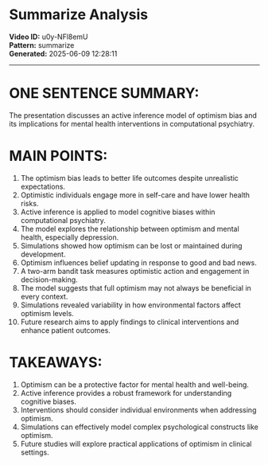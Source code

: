 # Summarize Analysis

**Video ID:** u0y-NFl8emU  
**Pattern:** summarize  
**Generated:** 2025-06-09 12:28:11  

---

# ONE SENTENCE SUMMARY:
The presentation discusses an active inference model of optimism bias and its implications for mental health interventions in computational psychiatry.

# MAIN POINTS:
1. The optimism bias leads to better life outcomes despite unrealistic expectations.
2. Optimistic individuals engage more in self-care and have lower health risks.
3. Active inference is applied to model cognitive biases within computational psychiatry.
4. The model explores the relationship between optimism and mental health, especially depression.
5. Simulations showed how optimism can be lost or maintained during development.
6. Optimism influences belief updating in response to good and bad news.
7. A two-arm bandit task measures optimistic action and engagement in decision-making.
8. The model suggests that full optimism may not always be beneficial in every context.
9. Simulations revealed variability in how environmental factors affect optimism levels.
10. Future research aims to apply findings to clinical interventions and enhance patient outcomes.

# TAKEAWAYS:
1. Optimism can be a protective factor for mental health and well-being.
2. Active inference provides a robust framework for understanding cognitive biases.
3. Interventions should consider individual environments when addressing optimism.
4. Simulations can effectively model complex psychological constructs like optimism.
5. Future studies will explore practical applications of optimism in clinical settings.